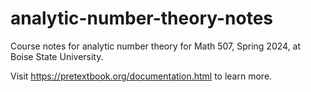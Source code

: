 # analytic-number-theory-notes

Course notes for analytic number theory for Math 507, Spring 2024, at Boise State University.

Visit <https://pretextbook.org/documentation.html> to learn more.
